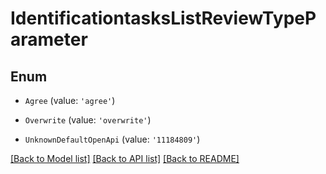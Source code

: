 # IdentificationtasksListReviewTypeParameter


## Enum

* `Agree` (value: `'agree'`)

* `Overwrite` (value: `'overwrite'`)

* `UnknownDefaultOpenApi` (value: `'11184809'`)

[[Back to Model list]](../README.md#documentation-for-models) [[Back to API list]](../README.md#documentation-for-api-endpoints) [[Back to README]](../README.md)
